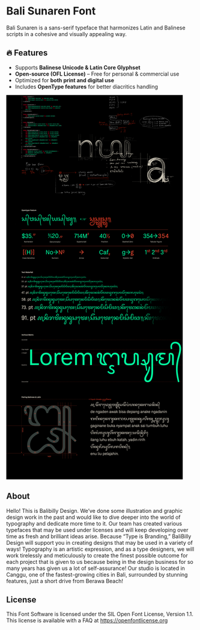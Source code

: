 # Bali Sunaren Font
Bali Sunaren is a sans-serif typeface that harmonizes Latin and Balinese scripts in a cohesive and visually appealing way.

## 🔥 Features
- Supports **Balinese Unicode & Latin Core Glyphset**
- **Open-source (OFL License)** – Free for personal & commercial use
- Optimized for **both print and digital use**
- Includes **OpenType features** for better diacritics handling

![Sample Image](documentation/preview.jpg)

## About

Hello! This is Balibilly Design. We’ve done some illustration and graphic design work in the past and would like to dive deeper into the world of typography and dedicate more time to it. Our team has created various typefaces that may be used under licenses and will keep developing over time as fresh and brilliant ideas arise. Because “Type is Branding,” BaliBilly Design will support you in creating designs that may be used in a variety of ways!
Typography is an artistic expression, and as a type designers, we will work tirelessly and meticulously to create the finest possible outcome for each project that is given to us because being in the design business for so many years has given us a lot of self-assurance!
Our studio is located in Canggu, one of the fastest-growing cities in Bali, surrounded by stunning features, just a short drive from Berawa Beach!

## License

This Font Software is licensed under the SIL Open Font License, Version 1.1.
This license is available with a FAQ at https://openfontlicense.org
